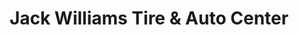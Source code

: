 ---
title: "Jack Williams Tire & Auto Center"
url: /towanda/jack-williams-tire-and-auto-center/
shop: car repair
---